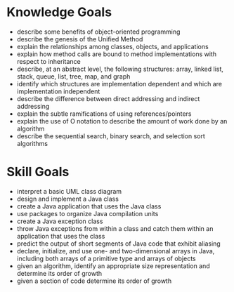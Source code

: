 # Knowledge Goals

- describe some benefits of object-oriented programming
- describe the genesis of the Unified Method
- explain the relationships among classes, objects, and applications
- explain how method calls are bound to method implementations with respect to inheritance
- describe, at an abstract level, the following structures: array, linked list, stack, queue, list, tree, map, and graph
- identify which structures are implementation dependent and which are implementation independent
- describe the difference between direct addressing and indirect addressing
- explain the subtle ramifications of using references/pointers
- explain the use of O notation to describe the amount of work done by an algorithm
- describe the sequential search, binary search, and selection sort algorithms



# Skill Goals

- interpret a basic UML class diagram
- design and implement a Java class
- create a Java application that uses the Java class
- use packages to organize Java compilation units
- create a Java exception class
- throw Java exceptions from within a class and catch them within an application that uses the class
- predict the output of short segments of Java code that exhibit aliasing
- declare, initialize, and use one- and two-dimensional arrays in Java, including both arrays of a primitive type and arrays of objects
- given an algorithm, identify an appropriate size representation and determine its order of growth
- given a section of code determine its order of growth







